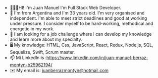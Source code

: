 - 👨🏻‍💻HI! I'm Juan Manuel I'm Full Stack Web Developer.
- 🚀 I'm from Argentina and I'm 33 years old. I'm very organised and independent. 
   I'm able to meet strict deadlines and good at working under pressure. 
   I consider myself to be hard-working, methodical and energetic in my work.
- 🔎 I am looking for a job challenge where I can develop my knowledge and learn more about my specialty.
- 🖥️ My knowledge: HTML, Css, JavaScript, React, Redux, Node.js, SQL, Sequelize, Swift, Scrum master.
- 📫 Mi LinkedIn is :https://www.linkedin.com/in/juan-manuel-berraz-montyn-b25962194/
- ✉️ My email is: juanberrazmontyn@hotmail.com

<!---
Come and see my repository ⚜️⚜️
--->
